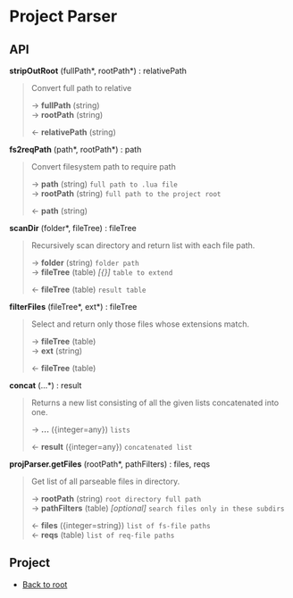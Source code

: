 # Project Parser


## API

**stripOutRoot** (fullPath\*, rootPath\*) : relativePath

> Convert full path to relative
>
> &rarr; **fullPath** (string)<br/>
> &rarr; **rootPath** (string)<br/>
>
> &larr; **relativePath** (string)<br/>

**fs2reqPath** (path\*, rootPath\*) : path

> Convert filesystem path to require path
>
> &rarr; **path** (string) `full path to .lua file`<br/>
> &rarr; **rootPath** (string) `full path to the project root`<br/>
>
> &larr; **path** (string)<br/>

**scanDir** (folder\*, fileTree) : fileTree

> Recursively scan directory and return list with each file path.
>
> &rarr; **folder** (string) `folder path`<br/>
> &rarr; **fileTree** (table) *[{}]* `table to extend`<br/>
>
> &larr; **fileTree** (table) `result table`<br/>

**filterFiles** (fileTree\*, ext\*) : fileTree

> Select and return only those files whose extensions match.
>
> &rarr; **fileTree** (table)<br/>
> &rarr; **ext** (string)<br/>
>
> &larr; **fileTree** (table)<br/>

**concat** (...\*) : result

> Returns a new list consisting of all the given lists concatenated into one.
>
> &rarr; **...** ({integer=any}) `lists`<br/>
>
> &larr; **result** ({integer=any}) `concatenated list`<br/>

**projParser.getFiles** (rootPath\*, pathFilters) : files, reqs

> Get list of all parseable files in directory.
>
> &rarr; **rootPath** (string) `root directory full path`<br/>
> &rarr; **pathFilters** (table) *[optional]* `search files only in these subdirs`<br/>
>
> &larr; **files** ({integer=string}) `list of fs-file paths`<br/>
> &larr; **reqs** (table) `list of req-file paths`<br/>

## Project

+ [Back to root](README.md)
